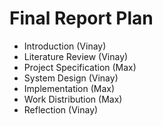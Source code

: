 # Final Report Plan

- Introduction (Vinay)
- Literature Review (Vinay)
- Project Specification (Max)
- System Design (Vinay)
- Implementation (Max)
- Work Distribution (Max)
- Reflection (Vinay)